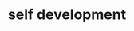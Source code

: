 ---
title: self development
type: page
topic: self development
hideMeta: true
description: Advice, shared experience and thoughts on taking care of mind and body.
image: /images/self-development-background.jpeg
---